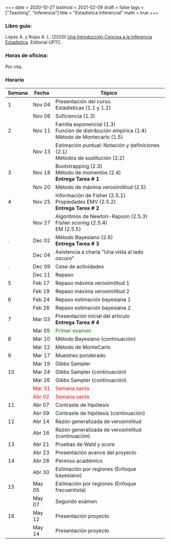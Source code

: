 +++
date      = 2020-10-27
lastmod   = 2021-02-09
draft     = false
tags      = ["Teaching", "Inferencia"]
title     = "Estadística Inferencial"
math      = true
+++

### Libro guía:

López A. y Rojas A. L. (2020) [Una Introducción Concisa a la Inferencia Estadística](https://alexrojas.netlify.app/publication/ie/). Editorial UPTC.

### Horas de oficina: 

Por cita.

### Horario

Semana | Fecha | Tópico
---| ---| ---
1  | Nov 04 | Presentación del curso. <br> Estadísticas (1.1 y 1.2)
&nbsp; | Nov 06 | Suficiencia (1.3)
2  | Nov 11 | Familia exponencial (1.3) <br> Función de distribución empírica (1.4)<br> Método de Montecarlo (1.5)
&nbsp; | Nov 13 | Estimación puntual: Notación y definiciones (2.1) <br> Métodos de sustitución (2.2)
3  | Nov 18 | Bootstrapping (2.3) <br> Método de momentos (2.4) <br> **Entrega Tarea # 1**
&nbsp; | Nov 20 | Método de máxima verosimilitud (2.5)
4  | Nov 25 | Información de Fisher (2.5.1) <br> Propiedades EMV  (2.5.2) <br> **Entrega Tarea # 2**
&nbsp; | Nov 27 | Algoritmos de Newton-Rapson (2.5.3) <br> Fisher *scoring* (2.5.4) <br> EM (2.5.5)
.  | Dec 02 | Método Bayesiano (2.6) <br> **Entrega Tarea # 3**
&nbsp; | Dec 04 | Asistencia a charla "Una vista al lado oscuro"
.  | Dec 09 | Cese de actividades
&nbsp; | Dec 11 | Repaso
5  | Feb 17 | Repaso máxima verosimilitud 1
&nbsp; | Feb 19 | Repaso máxima verosimilitud 2
6  | Feb 24 | Repaso estimación bayesiana 1
&nbsp; | Feb 26 | Repaso estimación bayesiana 2
7  | Mar 03 | Presentación inicial del artículo <br> **Entrega Tarea # 4**
&nbsp; | Mar 05 | <font color="green"> Primer examen </font> 
8  | Mar 10 | Método Bayesiano (continuación)
&nbsp; | Mar 12 | Método de MonteCarlo
9 | Mar 17 | Muestreo ponderado
&nbsp; | Mar 19 | Gibbs Sampler
10  | Mar 24 | Gibbs Sampler (continuación)
&nbsp; | Mar 26 | Gibbs Sampler (continuación)
&nbsp;  | <font color="red">Mar 31</font> | <font color="red">Semana santa</font>
&nbsp; | <font color="red">Abr 02</font> | <font color="red">Semana santa</font>
11  | Abr 07 | Contraste de hipótesis
&nbsp; | Abr 09 | Contraste de hipótesis (continuación)
12  | Abr 14 | Razón generalizada de verosimilitud
&nbsp; | Abr 16 | Razón generalizada de verosimilitud (continuación)
13  | Abr 21 | Pruebas de Wald y *score* 
&nbsp; | Abr 23 | Presentación avance del proyecto
14  | Abr 28 | Permiso académico
&nbsp; | Abr 30 | Estimación por regiones (Enfoque bayesiano)
15  | May 05 | Estimación por regiones (Enfoque frecuentista)
&nbsp; | May 07 | Segundo exámen
16  | May 12 | Presentación proyecto
&nbsp; | May 14 | Presentación proyecto


